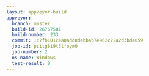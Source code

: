 ```yaml
---
layout: appveyor-build
appveyor:
  branch: master
  build-id: 26767581
  build-number: 233
  commit: 1c7fb101c4a0add8debbab7e962c22a2d3bd4059
  job-id: piitg8i9t3lfoym0
  job-number: 2
  os-name: Windows
  test-result: 0
---
```


